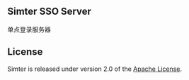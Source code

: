 ## Simter SSO Server
单点登录服务器

## License
Simter is released under version 2.0 of the [Apache License][].

[Apache License]: http://www.apache.org/licenses/LICENSE-2.0